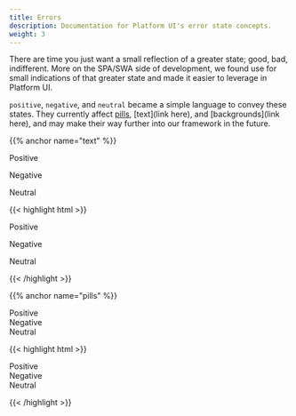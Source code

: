 ```yaml
---
title: Errors
description: Documentation for Platform UI's error state concepts.
weight: 3
---
```


There are time you just want a small reflection of a greater state; good, bad, indifferent. More on the SPA/SWA side of development, we found use for small indications of that greater state and made it easier to leverage in Platform UI. 

`positive`, `negative`, and `neutral` became a simple language to convey these states. They currently affect [pills](/docs/components/pills/), [text](link here), and [backgrounds](link here), and may make their way further into our framework in the future.

{{% anchor name="text" %}}

<p class="text--positive">Positive</p>
<p class="text--negative">Negative</p>
<p class="text--neutral">Neutral</p>

{{< highlight html >}}
<p class="text--positive">Positive</p>
<p class="text--negative">Negative</p>
<p class="text--neutral">Neutral</p>
{{< /highlight >}}

{{% anchor name="pills" %}}

<div class="pill pill--circle-empty positive"></div>
<div class="pill pill--circle-empty negative"></div>
<div class="pill pill--circle-empty neutral"></div>
<div class="pill pill--circle-empty-dot positive"></div>
<div class="pill pill--circle-empty-dot negative"></div>
<div class="pill pill--circle-empty-dot neutral"></div>

<div class="pill positive">
Positive
</div>

<div class="pill negative">
Negative
</div>

<div class="pill neutral">
Neutral
</div>

{{< highlight html >}}

<div class="pill pill--circle-empty positive"></div>
<div class="pill pill--circle-empty negative"></div>
<div class="pill pill--circle-empty neutral"></div>
<div class="pill pill--circle-empty-dot positive"></div>
<div class="pill pill--circle-empty-dot negative"></div>
<div class="pill pill--circle-empty-dot neutral"></div>

<div class="pill positive">
Positive
</div>

<div class="pill negative">
Negative
</div>

<div class="pill neutral">
Neutral
</div>

{{< /highlight >}}